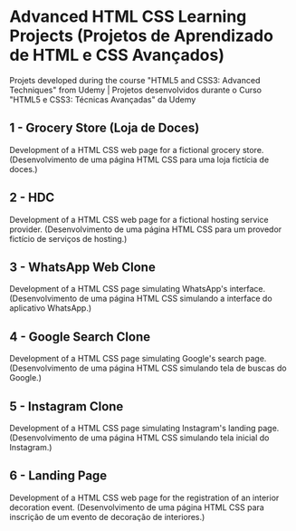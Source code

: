 # Advanced HTML CSS Learning Projects (Projetos de Aprendizado de HTML e CSS Avançados)
Projets developed during the course "HTML5 and CSS3: Advanced Techniques" from Udemy | Projetos desenvolvidos durante o Curso "HTML5 e CSS3: Técnicas Avançadas" da Udemy

## 1 - Grocery Store (Loja de Doces)
Development of a HTML CSS web page for a fictional grocery store.
(Desenvolvimento de uma página HTML CSS para uma loja fictícia de doces.)

## 2 - HDC
Development of a HTML CSS web page for a fictional hosting service provider.
(Desenvolvimento de uma página HTML CSS para um provedor fictício de serviços de hosting.)

## 3 - WhatsApp Web Clone
Development of a HTML CSS page simulating WhatsApp's interface.
(Desenvolvimento de uma página HTML CSS simulando a interface do aplicativo WhatsApp.)

## 4 - Google Search Clone
Development of a HTML CSS page simulating Google's search page.
(Desenvolvimento de uma página HTML CSS simulando tela de buscas do Google.)

## 5 - Instagram Clone
Development of a HTML CSS page simulating Instagram's landing page.
(Desenvolvimento de uma página HTML CSS simulando tela inicial do Instagram.)

## 6 - Landing Page
Development of a HTML CSS web page for the registration of an interior decoration event.
(Desenvolvimento de uma página HTML CSS para inscrição de um evento de decoração de interiores.)
